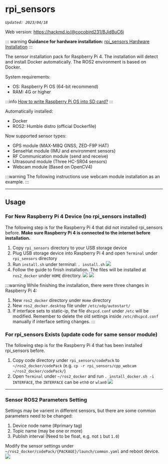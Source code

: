 # rpi_sensors

*`Updated: 2023/04/18`*

Web version: https://hackmd.io/@cocobird231/BJidBuC6i

:::    warning
**Guidance for hardware installation:** [rpi_sensors Hardware Installation](https://hackmd.io/@cocobird231/rkUS37lKc)
:::

The sensor installation pack for Raspberry Pi 4. The installation will detect and install Docker automatically. The ROS2 environment is based on Docker.

System requirements:
- OS: Raspberry Pi OS (64-bit recommend)
- RAM: 4G or higher

:::info
[How to write Raspberry Pi OS into SD card?](https://hackmd.io/@cocobird231/S1eCXHR6i)
:::

Automatically installed:
- Docker
- ROS2: Humble distro (official Dockerfile)

Now supported sensor types:
- GPS module (MAX-M8Q GNSS, ZED-F9P HAT)
- SenseHat module (IMU and environment sensors)
- RF Communication module (send and receive)
- Ultrasound module (Three HC-SR04 sensors)
- Webcam module (Based on OpenCV4)

:::warning
The following instructions use webcam module installation as an example.
:::

---
## Usage

### For New Raspberry Pi 4 Device (no rpi_sensors installed)
The following step is for the Raspberry Pi 4 that did not installed rpi_sensors before. **Make sure Raspberry Pi 4 is connected to the internet before installation.**

1. Copy `rpi_sensors` directory to your USB storage device
2. Plug USB storage device into Raspberry Pi 4 and open `Terminal` under `rpi_sensors` directory
3. Run `install.sh` under terminal: `. install.sh`
![](https://i.imgur.com/tFBSjGO.png)
4. Follow the guide to finish installation. The files will be installed at `ros2_docker` under `HOME` directory.
![](https://i.imgur.com/HhTV4m6.png)
![](https://i.imgur.com/jmmh5C7.png)

:::warning
While finishing the installation, there were three changes in Raspberry Pi 4:
1. New `ros2_docker` directory under `Home` directory
2. New `ros2_docker.desktop` file under `/etc/xdg/autostart/`
3. If interface sets to static-ip, the file `dhcpcd.conf` under `/etc` will be modified. Remember to delete the old settings inside `/etc/dhcpcd.conf` manually if interface setting changes.
:::


### For rpi_sensors Exists (update code for same sensor module)
The following step is for the Raspberry Pi 4 that has been installed rpi_sensors before.

1. Copy code directory under `rpi_sensors/codePack` to `~/ros2_docker/codePack` (e.g. `cp -r rpi_sensors/cpp_webcam ~/ros2_docker/codePack/`)
2. Open `Terminal` under `~/ros2_docker` and run `. install_docker.sh -i INTERFACE`, the `INTERFACE` can be `eth0` or `wlan0`
![](https://i.imgur.com/mDoPED2.png)

---
### Sensor ROS2 Parameters Setting
Settings may be varient in different sensors, but there are some common parameters need to be changed:
1. Device node name (#primary tag)
2. Topic name (may be one or more)
3. Publish interval (Need to be float, e.g. not `1` but `1.0`)

Modify the sensor settings under `~/ros2_docker/codePack/{PACKAGE}/launch/common.yaml` and reboot device.
![](https://i.imgur.com/BBYVW08.png)

